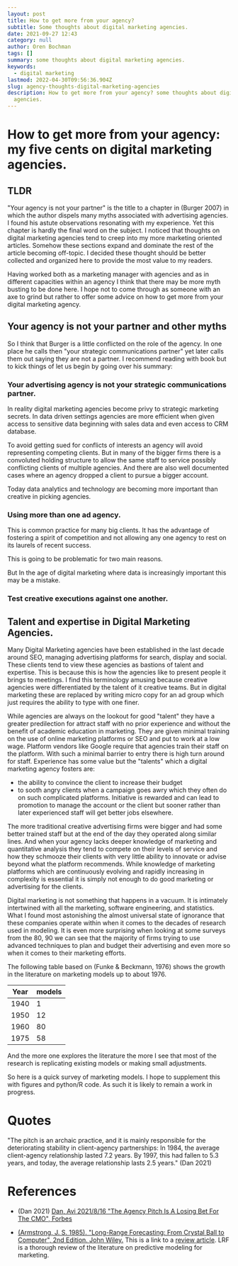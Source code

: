 ```yaml
---
layout: post
title: How to get more from your agency?
subtitle: Some thoughts about digital marketing agencies.
date: 2021-09-27 12:43
category: null
author: Oren Bochman
tags: []
summary: some thoughts about digital marketing agencies.
keywords:
  - digital marketing
lastmod: 2022-04-30T09:56:36.904Z
slug: agency-thoughts-digital-marketing-agencies
description: How to get more from your agency? some thoughts about digital marketing
  agencies.
---
```


# How to get more from your agency: my five cents on digital marketing agencies.

## TLDR

"Your agency is not your partner" is the title to a chapter in (Burger 2007) in which the author dispels many myths associated with advertising agencies. I found his astute observations resonating with my experience. Yet this chapter is hardly the final word on the subject. I noticed that thoughts on digital marketing agencies tend to creep into my more marketing oriented articles. Somehow these sections expand and dominate the rest of the article becoming off-topic. I decided these thought should be better collected and organized here to provide the most value to my readers.

Having worked both as a marketing manager with agencies and as in different capacities within an agency I think that there may be more myth busting to be done here. I hope not to come through as someone with an axe to grind but rather to offer some advice on how to get more from your digital marketing agency.

## Your agency is not your partner and other myths

So I think that Burger is a little conflicted on the role of the agency. In one place he calls then "your strategic communications partner" yet later calls them out saying they are not a partner. I recommend reading with book but to kick things of let us begin by going over his summary:

### Your advertising agency is not your strategic communications partner.

In reality digital marketing agencies become privy to strategic marketing secrets. In data driven settings agencies are more efficient when given access to sensitive data beginning with sales data and even access to CRM database.

To avoid getting sued for conflicts of interests an agency will avoid representing competing clients. But in many of the bigger firms there is a convoluted holding structure to allow the same staff to service possibly conflicting clients of multiple agencies. And there are also well documented cases where an agency dropped a client to pursue a bigger account. 

Today data analytics and technology are becoming more important than creative in picking agencies. 

### Using more than one ad agency.

This is common practice for many big clients. It has the advantage of fostering a spirit of competition and not allowing any one agency to rest on its laurels of recent success. 

This is going to be problematic for two main reasons.

But In the age of digital marketing where data is increasingly important this may be a mistake. 

### Test creative executions against one another.



## Talent and expertise in Digital Marketing Agencies.

Many Digital Marketing agencies have been established in the last decade around SEO, managing advertising platforms for search, display and social. These clients tend to view these agencies as bastions of talent and expertise. This is because this is how the agencies like to present people it brings to meetings. I find this terminology amusing because creative agencies were differentiated by the talent of it creative teams. But in digital marketing these are replaced by writing micro copy for an ad group which just requires the ability to type with one finer.

While agencies are always on the lookout for good "talent" they have a greater predilection for attract staff with no prior experience and without the benefit of academic education in marketing. They are given minimal training on the use of online marketing platforms or SEO and put to work at a low wage. Platform vendors like Google require that agencies train their staff on the platform. With such a minimal barrier to entry there is high turn around for staff. Experience has some value but the "talents" which a digital marketing agency fosters are:
 - the ability to convince the client to increase their budget
 - to sooth angry clients when a campaign goes awry which they often do on such complicated platforms.
Initiative is rewarded and can lead to promotion to manage the account or the client but sooner rather than later experienced staff will get better jobs elsewhere.

The more traditional creative advertising firms were bigger and had some better trained staff but at the end of the day they operated along similar lines. And when your agency lacks deeper knowledge of marketing and quantitative analysis they tend to compete on their levels of service and how they schmooze their clients with very little ability to innovate or advise beyond what the platform recommends. While knowledge of marketing platforms which are continuously evolving and rapidly increasing in complexity is essential it is simply not enough to do good marketing or advertising for the clients.

Digital marketing is not something that happens in a vacuum. It is intimately intertwined with all the marketing, software engineering, and statistics.
What I found most astonishing the almost universal state of ignorance that these companies operate within when it comes to the decades of research used in modeling. It is even more surprising when looking at some surveys from the 80, 90 we can see that the majority of firms trying to use advanced techniques to plan and budget their advertising and even more so when it comes to their marketing efforts.

The following table based on (Funke & Beckmann, 1976) shows the growth in the literature on marketing models up to about 1976.

Year | models
-----|--------
1940 | 1 
1950 | 12 
1960 | 80 
1975 | 58 



And the more one explores the literature the more I see that most of the research is replicating existing models or making small adjustments.

So here is a quick survey of marketing models. I hope to supplement this with figures and python/R code. As such it is likely to remain a work in progress.

# Quotes

"The pitch is an archaic practice, and it is mainly responsible for the deteriorating stability in client-agency partnerships: In 1984, the average client-agency relationship lasted 7.2 years. By 1997, this had fallen to 5.3 years, and today, the average relationship lasts 2.5 years." (Dan 2021)

# References

- (Dan 2021) [Dan, Avi 2021/8/16 "The Agency Pitch Is A Losing Bet For The CMO", Forbes](https://www.forbes.com/sites/avidan/2021/08/16/the-agency-pitch-is-a-losing-bet-for-the-cmo/?sh=4f0cf59311c0)

- [(Armstrong, J. S. 1985). "Long-Range Forecasting: From Crystal Ball to Computer", 2nd Edition. John Wiley.]() This is a link to a [review article](https://www.sciencedirect.com/science/article/abs/pii/0169207086900592). LRF is a thorough review of the literature on predictive modeling for marketing.



